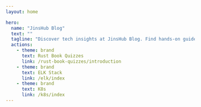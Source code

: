 ```yaml
---
layout: home

hero:
  name: "JinsHub Blog"
  text: ""
  tagline: "Discover tech insights at JinsHub Blog. Find hands-on guides and in-depth tech details."
  actions:
    - theme: brand
      text: Rust Book Quizzes
      link: /rust-book-quizzes/introduction
    - theme: brand
      text: ELK Stack
      link: /elk/index
    - theme: brand
      text: K8s
      link: /k8s/index
---
```


